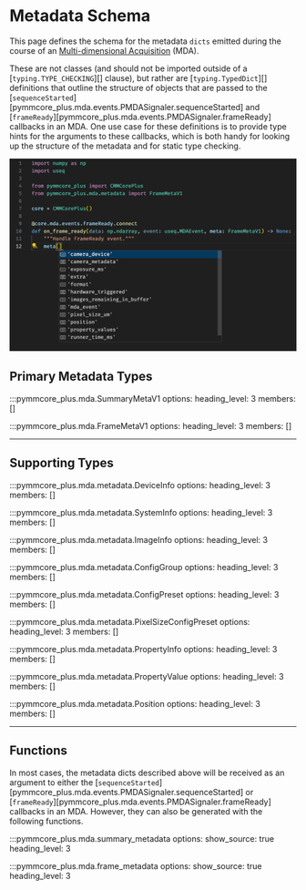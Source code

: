 # Metadata Schema

This page defines the schema for the metadata `dicts` emitted during the
course of an [Multi-dimensional Acquisition](./guides/mda_engine.md) (MDA).

These are not classes (and should not be imported outside of a
[`typing.TYPE_CHECKING`][] clause), but rather are [`typing.TypedDict`][]
definitions that outline the structure of objects that are passed to the
[`sequenceStarted`][pymmcore_plus.mda.events.PMDASignaler.sequenceStarted] and
[`frameReady`][pymmcore_plus.mda.events.PMDASignaler.frameReady] callbacks in an
MDA.  One use case for these definitions is to provide type hints for the
arguments to these callbacks, which is both handy for looking up the structure
of the metadata and for static type checking.

![metadata hints](./images/meta_hints.png)

## Primary Metadata Types

:::pymmcore_plus.mda.SummaryMetaV1
    options:
        heading_level: 3
        members: []

:::pymmcore_plus.mda.FrameMetaV1
    options:
        heading_level: 3
        members: []

------------

## Supporting Types

:::pymmcore_plus.mda.metadata.DeviceInfo
    options:
        heading_level: 3
        members: []

:::pymmcore_plus.mda.metadata.SystemInfo
    options:
        heading_level: 3
        members: []

:::pymmcore_plus.mda.metadata.ImageInfo
    options:
        heading_level: 3
        members: []

:::pymmcore_plus.mda.metadata.ConfigGroup
    options:
        heading_level: 3
        members: []

:::pymmcore_plus.mda.metadata.ConfigPreset
    options:
        heading_level: 3
        members: []

:::pymmcore_plus.mda.metadata.PixelSizeConfigPreset
    options:
        heading_level: 3
        members: []

:::pymmcore_plus.mda.metadata.PropertyInfo
    options:
        heading_level: 3
        members: []

:::pymmcore_plus.mda.metadata.PropertyValue
    options:
        heading_level: 3
        members: []

:::pymmcore_plus.mda.metadata.Position
    options:
        heading_level: 3
        members: []

------------

## Functions

In most cases, the metadata dicts described above will be received as an
argument to either the
[`sequenceStarted`][pymmcore_plus.mda.events.PMDASignaler.sequenceStarted] or
[`frameReady`][pymmcore_plus.mda.events.PMDASignaler.frameReady] callbacks in an
MDA. However, they can also be generated with the following functions.

:::pymmcore_plus.mda.summary_metadata
    options:
        show_source: true
        heading_level: 3

:::pymmcore_plus.mda.frame_metadata
    options:
        show_source: true
        heading_level: 3
